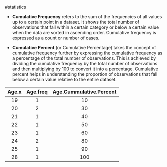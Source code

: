 #statistics 

- **Cumulative Frequency** refers to the sum of the frequencies of all values up to a certain point in a dataset. It shows the total number of observations that fall within a certain category or below a certain value when the data are sorted in ascending order. Cumulative frequency is expressed as a count or number of cases.
    
- **Cumulative Percent** (or Cumulative Percentage) takes the concept of cumulative frequency further by expressing the cumulative frequency as a percentage of the total number of observations. This is achieved by dividing the cumulative frequency by the total number of observations and then multiplying by 100 to convert it into a percentage. Cumulative percent helps in understanding the proportion of observations that fall below a certain value relative to the entire dataset.

| Age.x | Age.freq | Age.Cummulative.Percent |
|:-----:|:--------:|:-----------------------:|
|  19   |    1     |           10            |
|  20   |    2     |           30            |
|  21   |    1     |           40            |
|  22   |    1     |           50            |
|  23   |    1     |           60            |
|  24   |    2     |           80            |
|  25   |    1     |           90            |
|  28   |    1     |           100           |
